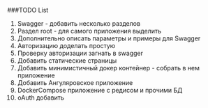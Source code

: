 ###TODO List
1. Swagger - добавить несколько разделов
2. Раздел root - для самого приложения выделить
3. Дополнительно описать параметры и примеры для Swagger
4. Авторизацию доделать простую
5. Проверку авторизации загнать в swagger
6. Добавить статические страницы
7. Добавить минимистичный докер контейнер  - собрать в нем приложение
8. Добавить Ангуляровское приложение
9. DockerCompose приложение с редисом и прочими БД
10. oAuth добавить
